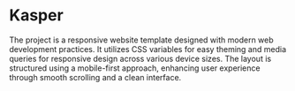 # Kasper
The project is a responsive website template designed with modern web development practices. It utilizes CSS variables for easy theming and media queries for responsive design across various device sizes. The layout is structured using a mobile-first approach, enhancing user experience through smooth scrolling and a clean interface.

